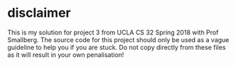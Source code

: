 # disclaimer
This is my solution for project 3 from UCLA CS 32 Spring 2018 with Prof Smallberg. The source code for this project should only be used as a vague guideline to help you if you are stuck. Do not copy directly from these files as it will result in your own penalisation!
